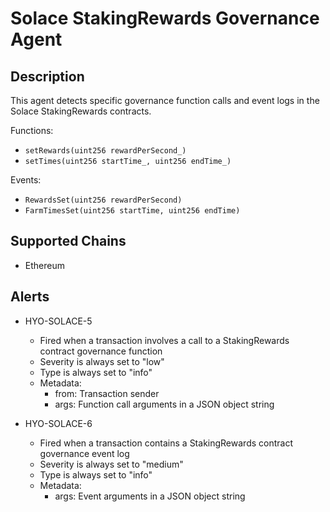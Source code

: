# Solace StakingRewards Governance Agent

## Description

This agent detects specific governance function calls and event logs in the Solace StakingRewards contracts.

Functions:
- `setRewards(uint256 rewardPerSecond_)`
- `setTimes(uint256 startTime_, uint256 endTime_)`

Events:
- `RewardsSet(uint256 rewardPerSecond)`
- `FarmTimesSet(uint256 startTime, uint256 endTime)`

## Supported Chains

- Ethereum

## Alerts

- HYO-SOLACE-5
  - Fired when a transaction involves a call to a StakingRewards contract governance function
  - Severity is always set to "low"
  - Type is always set to "info"
  - Metadata:
    - from: Transaction sender
    - args: Function call arguments in a JSON object string

- HYO-SOLACE-6
  - Fired when a transaction contains a StakingRewards contract governance event log
  - Severity is always set to "medium"
  - Type is always set to "info"
  - Metadata:
    - args: Event arguments in a JSON object string
